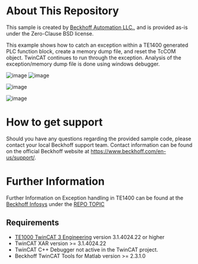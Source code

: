 # About This Repository
This sample is created by [Beckhoff Automation LLC.](https://www.beckhoff.com/en-us/), and is provided as-is under the Zero-Clause BSD license.

This example shows how to catch an exception within a TE1400 generated PLC function block, create a memory dump file, and reset the TcCOM object. 
TwinCAT continues to run through the exception. 
Analysis of the exception/memory dump file is done using windows debugger.


![image](https://user-images.githubusercontent.com/19829308/171736513-46c10c1f-8b97-4aa6-a1e6-087b2e98cd15.png)
![image](https://user-images.githubusercontent.com/19829308/171736521-3cc8b0c0-a9c3-42c1-9d33-cfe78f7a23c8.png)

![image](https://user-images.githubusercontent.com/19829308/171737100-b23d31e4-92ef-4a8b-8e88-527ad394c8b9.png)

![image](https://user-images.githubusercontent.com/19829308/171737266-be94eb49-7eec-46bf-9c60-256ccb74242d.png)


# How to get support

Should you have any questions regarding the provided sample code, please contact your local Beckhoff support team. Contact information can be found on the official Beckhoff website at https://www.beckhoff.com/en-us/support/.

# Further Information

Further Information on Exception handling in TE1400 can be found at the [Beckhoff Infosys](https://infosys.beckhof.com) under the [REPO TOPIC](https://infosys.beckhoff.com/content/1033/te1400_tc3_target_matlab/11335410315.html?id=3885529162355206359)

## Requirements

- [TE1000 TwinCAT 3 Engineering](https://www.beckhoff.com/en-en/products/automation/twincat/te1xxx-twincat-3-engineering/te1000.html) version 3.1.4024.22 or higher
- TwinCAT XAR version >= 3.1.4024.22
- TwinCAT C++ Debugger not active in the TwinCAT project.
- Beckhoff TwinCAT Tools for Matlab version >= 2.3.1.0 
